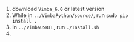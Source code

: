 1. download `Vimba_6.0` or latest version
2. While in `../VimbaPython/source/`, run
	<code>sudo pip install .</code>
3. In `../VimbaUSBTL`, run
	<code>./Install.sh</code>
4. 
